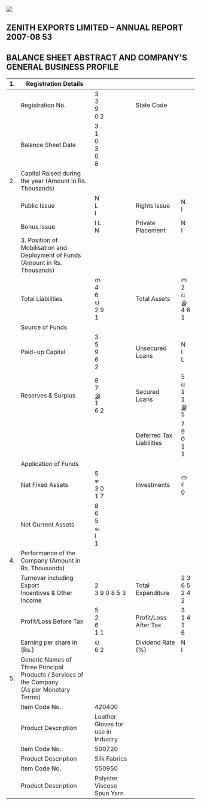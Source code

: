 ![](_page_0_Picture_0.jpeg)

## ZENITH EXPORTS LIMITED – ANNUAL REPORT 2007-08 53

## BALANCE SHEET ABSTRACT AND COMPANY'S GENERAL BUSINESS PROFILE

| 1. | Registration Details                                                                           |                                    |                          |                                  |
|----|------------------------------------------------------------------------------------------------|------------------------------------|--------------------------|----------------------------------|
|    | Registration No.                                                                               | 3<br>3<br>9<br>0 2                 | State Code               |                                  |
|    | Balance Sheet Date                                                                             | 3<br>1<br>0<br>3<br>0<br>8         |                          |                                  |
| 2. | Capital Raised during the year (Amount in Rs. Thousands)                                       |                                    |                          |                                  |
|    | Public Issue                                                                                   | N<br>L<br>I                        | Rights Issue             | N<br>I                           |
|    | Bonus Issue                                                                                    | I L<br>N                           | Private Placement        | N<br>I                           |
|    | 3. Position of Mobilisation and Deployment of Funds (Amount in Rs. Thousands)                  |                                    |                          |                                  |
|    | Total Liabilities                                                                              | ന<br>4<br>6<br>ୟ<br>2 9<br>1       | Total Assets             | ന<br>2<br>ଧ<br>இ<br>4   6  <br>1 |
|    | Source of Funds                                                                                |                                    |                          |                                  |
|    | Paid-up Capital                                                                                | 3<br>5<br>9<br>6<br>2              | Unsecured Loans          | N<br>I<br>L                      |
|    | Reserves & Surplus                                                                             | 8<br>7<br>இ<br>1<br>6   2          | Secured Loans            | 5<br>ଧ<br>1<br>1<br>இ<br>5       |
|    |                                                                                                |                                    | Deferred Tax Liabilities | 7<br>9<br>0<br>1<br>1            |
|    | Application of Funds                                                                           |                                    |                          |                                  |
|    | Net Fixed Assets                                                                               | 5<br>ഴ<br>3   0<br>1 7             | Investments              | ന<br>র্ব<br>0                    |
|    | Net Current Assets                                                                             | 8<br>6<br>5<br>ல<br>l<br>1         |                          |                                  |
| 4. | Performance of the Company (Amount in Rs. Thousands)                                           |                                    |                          |                                  |
|    | Turnover including Export<br>Incentives & Other Income                                         | 2<br>3   9   0   8   5   3         | Total Expenditure        | 2 3 6 5 2 4 2                    |
|    | Profit/Loss Before Tax                                                                         | 5<br>2<br>6<br>1 1                 | Profit/Loss After Tax    | 3<br>1 4  1<br>6                 |
|    | Earning per share in (Rs.)                                                                     | ୟ<br>6   2                         | Dividend Rate (%)        | N<br>I                           |
| 5. | Generic Names of Three Principal Products / Services of the Company<br>(As per Monetary Terms) |                                    |                          |                                  |
|    | Item Code No.                                                                                  | 420400                             |                          |                                  |
|    | Product Description                                                                            | Leather Gloves for use in Industry |                          |                                  |
|    | Item Code No.                                                                                  | 500720                             |                          |                                  |
|    | Product Description                                                                            | Silk Fabrics                       |                          |                                  |
|    | Item Code No.                                                                                  | 550950                             |                          |                                  |
|    | Product Description                                                                            | Polyster Viscose Spun Yarn         |                          |                                  |